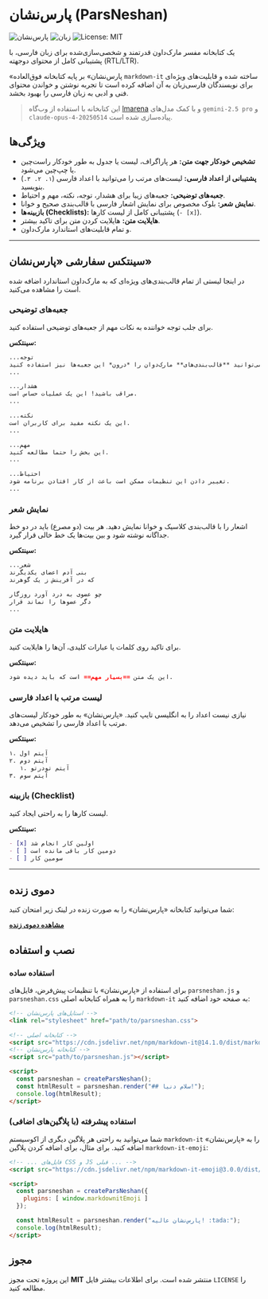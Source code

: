 # پارس‌نشان (ParsNeshan)

![پارس‌نشان](https://img.shields.io/badge/ParsNeshan-v1.0.0-blue)
![زبان](https://img.shields.io/badge/Language-Persian-green)
![License: MIT](https://img.shields.io/badge/License-MIT-yellow.svg)

یک کتابخانه مفسر مارک‌داون قدرتمند و شخصی‌سازی‌شده برای زبان فارسی، با پشتیبانی کامل از محتوای دوجهته (RTL/LTR).

«پارس‌نشان» بر پایه کتابخانه فوق‌العاده `markdown-it` ساخته شده و قابلیت‌های ویژه‌ای برای نویسندگان فارسی‌زبان به آن اضافه کرده است تا تجربه نوشتن و خواندن محتوای فنی و ادبی به زبان فارسی را بهبود بخشد.

> این کتابخانه با استفاده از وب‌گاه [lmarena](https://lmarena.ai) و با کمک مدل‌های `gemini-2.5 pro` و `claude-opus-4-20250514` پیاده‌سازی شده است.

## ویژگی‌ها

- **تشخیص خودکار جهت متن:** هر پاراگراف، لیست یا جدول به طور خودکار راست‌چین یا چپ‌چین می‌شود.
- **پشتیبانی از اعداد فارسی:** لیست‌های مرتب را می‌توانید با اعداد فارسی (`۱. ۲. ۳.`) بنویسید.
- **جعبه‌های توضیحی:** جعبه‌های زیبا برای هشدار، توجه، نکته، مهم و احتیاط.
- **نمایش شعر:** بلوک مخصوص برای نمایش اشعار فارسی با قالب‌بندی صحیح و خوانا.
- **بازبینه‌ها (Checklists):** پشتیبانی کامل از لیست کارها (`- [x]`).
- **هایلایت متن:** هایلایت کردن متن برای تاکید بیشتر.
- و تمام قابلیت‌های استاندارد مارک‌داون.

---

## سینتکس سفارشی «پارس‌نشان»

در اینجا لیستی از تمام قالب‌بندی‌های ویژه‌ای که به مارک‌داون استاندارد اضافه شده است را مشاهده می‌کنید.

### جعبه‌های توضیحی

برای جلب توجه خواننده به نکات مهم از جعبه‌های توضیحی استفاده کنید.

**سینتکس:**
```markdown
...توجه
این یک پیام توجه است. شما می‌توانید **قالب‌بندی‌های** مارک‌دوان را *درون* این جعبه‌ها نیز استفاده کنید.
...

...هشدار
مراقب باشید! این یک عملیات حساس است.
...

...نکته
این یک نکته مفید برای کاربران است.
...

...مهم
این بخش را حتما مطالعه کنید.
...

...احتیاط
تغییر دادن این تنظیمات ممکن است باعث از کار افتادن برنامه شود.
...
```

### نمایش شعر

اشعار را با قالب‌بندی کلاسیک و خوانا نمایش دهید. هر بیت (دو مصرع) باید در دو خط جداگانه نوشته شود و بین بیت‌ها یک خط خالی قرار گیرد.

**سینتکس:**
```markdown
...شعر
بنی آدم اعضای یکدیگرند
که در آفرینش ز یک گوهرند

چو عضوی به درد آورد روزگار
دگر عضوها را نماند قرار
...
```

### هایلایت متن

برای تاکید روی کلمات یا عبارات کلیدی، آن‌ها را هایلایت کنید.

**سینتکس:**
```markdown
این یک متن ==بسیار مهم== است که باید دیده شود.
```

### لیست مرتب با اعداد فارسی

نیازی نیست اعداد را به انگلیسی تایپ کنید. «پارس‌نشان» به طور خودکار لیست‌های مرتب با اعداد فارسی را تشخیص می‌دهد.

**سینتکس:**
```markdown
۱. آیتم اول
۲. آیتم دوم
   ۱. آیتم تودرتو
۳. آیتم سوم
```

### بازبینه (Checklist)

لیست کارها را به راحتی ایجاد کنید.

**سینتکس:**
```markdown
- [x] اولین کار انجام شد
- [ ] دومین کار باقی مانده است
- [ ] سومین کار
```

---

## دموی زنده

شما می‌توانید کتابخانه «پارس‌نشان» را به صورت زنده در لینک زیر امتحان کنید:

**[مشاهده دموی زنده](https://alirho.github.io/parsneshan/)**

## نصب و استفاده

### استفاده ساده

برای استفاده از «پارس‌نشان» با تنظیمات پیش‌فرض، فایل‌های `parsneshan.js` و `parsneshan.css` را به همراه کتابخانه اصلی `markdown-it` به صفحه خود اضافه کنید:

```html
<!-- استایل‌های پارس‌نشان -->
<link rel="stylesheet" href="path/to/parsneshan.css">

<!-- کتابخانه اصلی -->
<script src="https://cdn.jsdelivr.net/npm/markdown-it@14.1.0/dist/markdown-it.min.js"></script>
<!-- کتابخانه پارس‌نشان -->
<script src="path/to/parsneshan.js"></script>

<script>
  const parsneshan = createParsNeshan();
  const htmlResult = parsneshan.render("## سلام دنیا!");
  console.log(htmlResult);
</script>
```

### استفاده پیشرفته (با پلاگین‌های اضافی)

شما می‌توانید به راحتی هر پلاگین دیگری از اکوسیستم `markdown-it` را به «پارس‌نشان» اضافه کنید. برای مثال، برای اضافه کردن پلاگین `markdown-it-emoji`:

```html
<!-- ... فایل‌های CSS و JS قبلی ... -->
<script src="https://cdn.jsdelivr.net/npm/markdown-it-emoji@3.0.0/dist/markdown-it-emoji.min.js"></script>

<script>
  const parsneshan = createParsNeshan({
    plugins: [ window.markdownitEmoji ]
  });

  const htmlResult = parsneshan.render("پارس‌نشان عالیه! :tada:");
  console.log(htmlResult);
</script>
```

## مجوز

این پروژه تحت مجوز **MIT** منتشر شده است. برای اطلاعات بیشتر فایل `LICENSE` را مطالعه کنید.